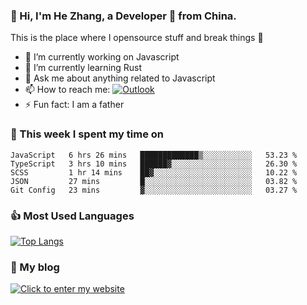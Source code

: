 ### 👋 Hi, I'm He Zhang, a Developer 🚀 from China.

This is the place where I opensource stuff and break things :rofl:

- 🔭  I’m currently working on Javascript
- 🌱  I’m currently learning Rust
- 💬  Ask me about anything related to Javascript
- 📫  How to reach me: [![Outlook](https://img.shields.io/badge/-Outlook-0078D4?style=flat&logo=Microsoft-Outlook&logoColor=white)](mailto:zhanghecool@outlook.com)
- ⚡  Fun fact: I am a father

### 💪 This week I spent my time on 
<!--START_SECTION:waka-->
```text
JavaScript   6 hrs 26 mins   █████████████▒░░░░░░░░░░░   53.23 % 
TypeScript   3 hrs 10 mins   ██████▓░░░░░░░░░░░░░░░░░░   26.30 % 
SCSS         1 hr 14 mins    ██▓░░░░░░░░░░░░░░░░░░░░░░   10.22 % 
JSON         27 mins         █░░░░░░░░░░░░░░░░░░░░░░░░   03.82 % 
Git Config   23 mins         ▓░░░░░░░░░░░░░░░░░░░░░░░░   03.27 % 
```
<!--END_SECTION:waka-->

### 👍 Most Used Languages
[![Top Langs](https://github-readme-stats.vercel.app/api/top-langs/?username=zhanghecool&layout=compact)](https://zhanghe.cool)

### 🌈 My blog 
[![Click to enter my website](https://cdn.jsdelivr.net/gh/zhanghecool/assets/images/gif/zhanghecools.gif)](https://zhanghe.cool)

